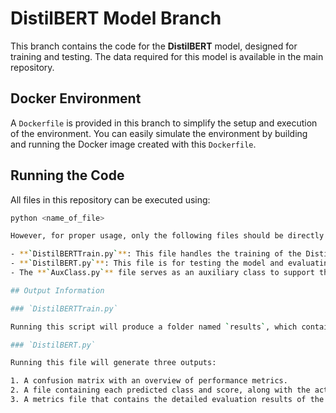 # DistilBERT Model Branch

This branch contains the code for the **DistilBERT** model, designed for training and testing. The data required for this model is available in the main repository.

## Docker Environment

A `Dockerfile` is provided in this branch to simplify the setup and execution of the environment. You can easily simulate the environment by building and running the Docker image created with this `Dockerfile`.

## Running the Code

All files in this repository can be executed using:

```bash
python <name_of_file>

However, for proper usage, only the following files should be directly run:

- **`DistilBERTTrain.py`**: This file handles the training of the DistilBERT model.
- **`DistilBERT.py`**: This file is for testing the model and evaluating its performance.
- The **`AuxClass.py`** file serves as an auxiliary class to support the above scripts and should not be run independently.

## Output Information

### `DistilBERTTrain.py`

Running this script will produce a folder named `results`, which contains a checkpoint for each training epoch. These checkpoints can be used to restore or continue training later.

### `DistilBERT.py`

Running this file will generate three outputs:

1. A confusion matrix with an overview of performance metrics.
2. A file containing each predicted class and score, along with the actual class and score.
3. A metrics file that contains the detailed evaluation results of the model.
